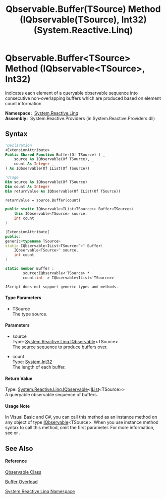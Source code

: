 ﻿---
title: Qbservable.Buffer(TSource) Method (IQbservable(TSource), Int32) (System.Reactive.Linq)
TOCTitle: Buffer(TSource) Method (IQbservable(TSource), Int32)
ms:assetid: M:System.Reactive.Linq.Qbservable.Buffer``1(System.Reactive.Linq.IQbservable{``0},System.Int32)
ms:mtpsurl: https://msdn.microsoft.com/en-us/library/Hh229738(v=VS.103)
ms:contentKeyID: 36069409
ms.date: 06/28/2011
mtps_version: v=VS.103
dev_langs:
- vb
- csharp
- c++
- fsharp
- jscript
---

# Qbservable.Buffer\<TSource\> Method (IQbservable\<TSource\>, Int32)

Indicates each element of a queryable observable sequence into consecutive non-overlapping buffers which are produced based on element count information.

**Namespace:**  [System.Reactive.Linq](hh211929\(v=vs.103\).md)  
**Assembly:**  System.Reactive.Providers (in System.Reactive.Providers.dll)

## Syntax

``` vb
'Declaration
<ExtensionAttribute> _
Public Shared Function Buffer(Of TSource) ( _
    source As IQbservable(Of TSource), _
    count As Integer _
) As IQbservable(Of IList(Of TSource))
```

``` vb
'Usage
Dim source As IQbservable(Of TSource)
Dim count As Integer
Dim returnValue As IQbservable(Of IList(Of TSource))

returnValue = source.Buffer(count)
```

``` csharp
public static IQbservable<IList<TSource>> Buffer<TSource>(
    this IQbservable<TSource> source,
    int count
)
```

``` c++
[ExtensionAttribute]
public:
generic<typename TSource>
static IQbservable<IList<TSource>^>^ Buffer(
    IQbservable<TSource>^ source, 
    int count
)
```

``` fsharp
static member Buffer : 
        source:IQbservable<'TSource> * 
        count:int -> IQbservable<IList<'TSource>> 
```

``` jscript
JScript does not support generic types and methods.
```

#### Type Parameters

  - TSource  
    The type source.

#### Parameters

  - source  
    Type: [System.Reactive.Linq.IQbservable](hh229328\(v=vs.103\).md)\<TSource\>  
    The source sequence to produce buffers over.  

<!-- end list -->

  - count  
    Type: [System.Int32](https://msdn.microsoft.com/en-us/library/td2s409d)  
    The length of each buffer.  

#### Return Value

Type: [System.Reactive.Linq.IQbservable](hh229328\(v=vs.103\).md)\<[IList](https://msdn.microsoft.com/en-us/library/5y536ey6)\<TSource\>\>  
A queryable observable sequence of buffers.  

#### Usage Note

In Visual Basic and C\#, you can call this method as an instance method on any object of type [IQbservable](hh229328\(v=vs.103\).md)\<TSource\>. When you use instance method syntax to call this method, omit the first parameter. For more information, see [](https://msdn.microsoft.com/en-us/library/Bb384936) or [](https://msdn.microsoft.com/en-us/library/Bb383977).

## See Also

#### Reference

[Qbservable Class](hh211693\(v=vs.103\).md)

[Buffer Overload](hh211908\(v=vs.103\).md)

[System.Reactive.Linq Namespace](hh211929\(v=vs.103\).md)

